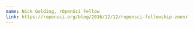 ```yaml
---
name: Nick Golding, rOpenSci Fellow
link: https://ropensci.org/blog/2016/12/12/ropensci-fellowship-zoon/
---
```


